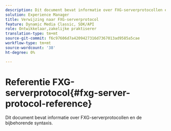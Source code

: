 ```yaml
---
description: Dit document bevat informatie over FXG-serverprotocollen en de bijbehorende syntaxis.
solution: Experience Manager
title: Verwijzing naar FXG-serverprotocol
feature: Dynamic Media Classic, SDK/API
role: Ontwikkelaar,zakelijke praktiserer
translation-type: tm+mt
source-git-commit: f6c97606d7a4209427316d7367013ad9585a5cae
workflow-type: tm+mt
source-wordcount: '38'
ht-degree: 0%

---
```



# Referentie FXG-serverprotocol{#fxg-server-protocol-reference}

Dit document bevat informatie over FXG-serverprotocollen en de bijbehorende syntaxis.

